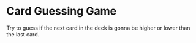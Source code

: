 # Card Guessing Game

Try to guess if the next card in the deck is gonna be higher or lower than the last card.
